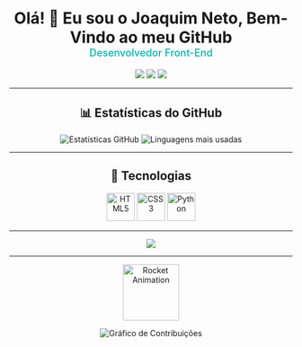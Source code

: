 <h1 align="center">
  Olá! 👋 Eu sou o Joaquim Neto, Bem-Vindo ao meu GitHub
  <br/>
  <span style="font-size: 18px; color: #00B5B2; font-weight: 500;">Desenvolvedor Front-End</span>
</h1>

<p align="center">
  <img src="https://img.shields.io/badge/HTML5-E34F26?style=for-the-badge&logo=html5&logoColor=white"/>
  <img src="https://img.shields.io/badge/CSS3-1572B6?style=for-the-badge&logo=css3&logoColor=white"/>
  <img src="https://img.shields.io/badge/Python-3776AB?style=for-the-badge&logo=python&logoColor=white"/>
</p>

<hr>

<h2 align="center">📊 Estatísticas do GitHub</h2>
<p align="center">
  <img src="https://github-readme-stats.vercel.app/api?username=JoaquimNeto17&show_icons=true&theme=radical&hide_title=true" alt="Estatísticas GitHub"/>
  <img src="https://github-readme-stats.vercel.app/api/top-langs/?username=JoaquimNeto17&layout=compact&langs_count=10&theme=radical&hide_title=true" alt="Linguagens mais usadas"/>
</p>

<hr>

<h2 align="center">🚀 Tecnologias</h2>
<p align="center">
  <img src="https://cdn.jsdelivr.net/gh/devicons/devicon/icons/html5/html5-original.svg" width="50" alt="HTML5"/>
  <img src="https://cdn.jsdelivr.net/gh/devicons/devicon/icons/css3/css3-original.svg" width="50" alt="CSS3"/>
  <img src="https://cdn.jsdelivr.net/gh/devicons/devicon/icons/python/python-original.svg" width="50" alt="Python"/>
</p>

<hr>
<p align="center">
  <a href="https://www.linkedin.com/in/seuusuario" target="_blank">
    <img src="https://img.shields.io/badge/LinkedIn-0077B5?style=for-the-badge&logo=linkedin&logoColor=white" />
  </a>
</p>

<hr>

<p align="center">
  <img src="https://media.giphy.com/media/3oEjI6SIIHBdRxXI40/giphy.gif" width="100" alt="Rocket Animation" />
</p>

<p align="center">
  <img src="https://github-readme-activity-graph.cyclic.app/graph?username=JoaquimNeto17&theme=react-dark&bg_color=0d1117&hide_border=true" alt="Gráfico de Contribuições"/>
</p>
